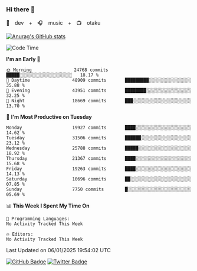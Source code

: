 ### Hi there 👋

🚀　dev　+　🎧　music　+　📺　otaku


[![Anurag's GitHub stats](https://github-readme-stats.vercel.app/api?username=koheitasaka&count_private=true&show_icons=true&theme=monokai)](https://github.com/koheitasaka/github-readme-stats)

<!--START_SECTION:waka-->
![Code Time](http://img.shields.io/badge/Code%20Time-1%2C161%20hrs%2023%20mins-blue)

**I'm an Early 🐤** 

```text
🌞 Morning                24768 commits       █████░░░░░░░░░░░░░░░░░░░░   18.17 % 
🌆 Daytime                48909 commits       █████████░░░░░░░░░░░░░░░░   35.88 % 
🌃 Evening                43951 commits       ████████░░░░░░░░░░░░░░░░░   32.25 % 
🌙 Night                  18669 commits       ███░░░░░░░░░░░░░░░░░░░░░░   13.70 % 
```
📅 **I'm Most Productive on Tuesday** 

```text
Monday                   19927 commits       ████░░░░░░░░░░░░░░░░░░░░░   14.62 % 
Tuesday                  31506 commits       ██████░░░░░░░░░░░░░░░░░░░   23.12 % 
Wednesday                25788 commits       █████░░░░░░░░░░░░░░░░░░░░   18.92 % 
Thursday                 21367 commits       ████░░░░░░░░░░░░░░░░░░░░░   15.68 % 
Friday                   19263 commits       ████░░░░░░░░░░░░░░░░░░░░░   14.13 % 
Saturday                 10696 commits       ██░░░░░░░░░░░░░░░░░░░░░░░   07.85 % 
Sunday                   7750 commits        █░░░░░░░░░░░░░░░░░░░░░░░░   05.69 % 
```


📊 **This Week I Spent My Time On** 

```text
💬 Programming Languages: 
No Activity Tracked This Week

🔥 Editors: 
No Activity Tracked This Week
```


 Last Updated on 06/01/2025 19:54:02 UTC
<!--END_SECTION:waka-->

[![GitHub Badge](https://img.shields.io/badge/GitHub-100000?style=for-the-badge&logo=github&logoColor=white)](https://github.com/koheitasaka)
[![Twitter Badge](https://img.shields.io/badge/Twitter-1DA1F2?style=for-the-badge&logo=twitter&logoColor=white)](https://twitter.com/sleep_asleep_)
